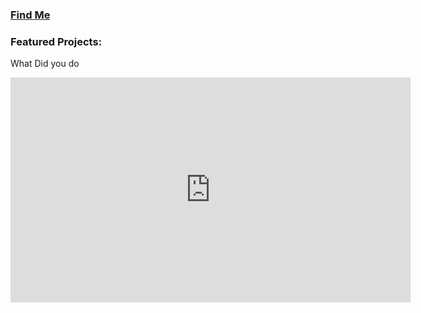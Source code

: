 
### [Find Me](https://anal0g.digital/info)

### Featured Projects:

What Did you do
<iframe title="vimeo-player" src="https://player.vimeo.com/video/536147273?h=e4ee2474cc" width="640" height="360" frameborder="0" allowfullscreen></iframe>